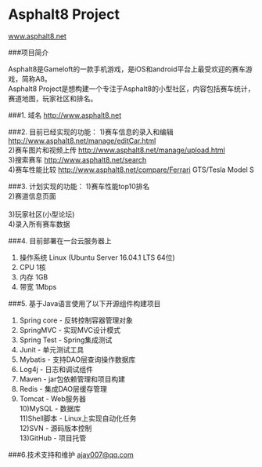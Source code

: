 # Asphalt8 Project
www.asphalt8.net

###项目简介

Asphalt8是Gameloft的一款手机游戏，是iOS和android平台上最受欢迎的赛车游戏，简称A8。<br>
Asphalt8 Project是想构建一个专注于Asphalt8的小型社区，内容包括赛车统计，赛道地图，玩家社区和排名。

###1. 域名 http://www.asphalt8.net

###2. 目前已经实现的功能：
1)赛车信息的录入和编辑 http://www.asphalt8.net/manage/editCar.html  <br>
2)赛车图片和视频上传   http://www.asphalt8.net/manage/upload.html   <br>
3)搜索赛车             http://www.asphalt8.net/search   <br>
4)赛车性能比较         http://www.asphalt8.net/compare/Ferrari GTS/Tesla Model S <br>


###3. 计划实现的功能：
1)赛车性能top10排名  <br>
2)赛道信息页面 <br>   
3)玩家社区(小型论坛) <br>
4)录入所有赛车数据 <br>

###4. 目前部署在一台云服务器上
1) 操作系统 Linux (Ubuntu Server 16.04.1 LTS 64位) <br>
2) CPU 1核 <br>
3) 内存 1GB <br>
4) 带宽 1Mbps <br>

###5. 基于Java语言使用了以下开源组件构建项目
1) Spring core  - 反转控制容器管理对象 <br>
2) SpringMVC    - 实现MVC设计模式 <br>
3) Spring Test  - Spring集成测试  <br>
4) Junit        - 单元测试工具 <br>
5) Mybatis      - 支持DAO层查询操作数据库 <br>
6) Log4j        - 日志和调试组件 <br>
7) Maven        - jar包依赖管理和项目构建 <br>
8) Redis        - 集成DAO层缓存管理 <br>
9) Tomcat       - Web服务器 <br>
10)MySQL        - 数据库 <br>
11)Shell脚本    - Linux上实现自动化任务 <br>
12)SVN          - 源码版本控制 <br>
13)GitHub       - 项目托管 <br>

###6.技术支持和维护
ajay007@qq.com
